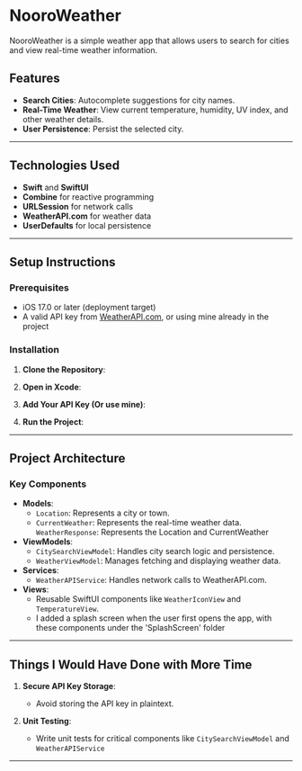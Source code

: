 # NooroWeather

NooroWeather is a simple weather app that allows users to search for cities and view real-time weather information.

## Features
- **Search Cities**: Autocomplete suggestions for city names.
- **Real-Time Weather**: View current temperature, humidity, UV index, and other weather details.
- **User Persistence**: Persist the selected city.

---

## Technologies Used
- **Swift** and **SwiftUI**
- **Combine** for reactive programming
- **URLSession** for network calls
- **WeatherAPI.com** for weather data
- **UserDefaults** for local persistence

---

## Setup Instructions

### Prerequisites
- iOS 17.0 or later (deployment target)
- A valid API key from [WeatherAPI.com](https://www.weatherapi.com/), or using mine already in the project

### Installation
1. **Clone the Repository**:

2. **Open in Xcode**:

3. **Add Your API Key (Or use mine)**:

4. **Run the Project**:
   
---

## Project Architecture

### Key Components
- **Models**:
  - `Location`: Represents a city or town.
  - `CurrentWeather`: Represents the real-time weather data.
    `WeatherResponse`: Represents the Location and CurrentWeather
- **ViewModels**:
  - `CitySearchViewModel`: Handles city search logic and persistence.
  - `WeatherViewModel`: Manages fetching and displaying weather data.
- **Services**:
  - `WeatherAPIService`: Handles network calls to WeatherAPI.com.
- **Views**:
  - Reusable SwiftUI components like `WeatherIconView` and `TemperatureView`.
  - I added a splash screen when the user first opens the app, with these components under the 'SplashScreen' folder

---

## Things I Would Have Done with More Time
1. **Secure API Key Storage**:
   - Avoid storing the API key in plaintext.

2. **Unit Testing**:
   - Write unit tests for critical components like `CitySearchViewModel` and `WeatherAPIService`

---
